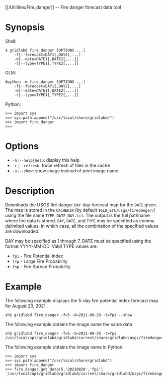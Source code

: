 [[/Utilities/Fire_danger]] -- Fire danger forecast data tool

# Synopsis

Shell:
~~~
$ gridlabd fire_danger [OPTIONS ...]
	-f|--forecast=DAY1[,DAY2[,...] 
	-d|--date=DATE1[,DATE2[,...]] 
	-t|--type=TYPE1[,TYPE2[,...]]  
~~~

GLM:
~~~
#python -m fire_danger [OPTIONS ...]
	-f|--forecast=DAY1[,DAY2[,...] 
	-d|--date=DATE1[,DATE2[,...]] 
	-t|--type=TYPE1[,TYPE2[,...]]
~~~

Python:
~~~
>>> import sys
>>> sys.path.append("/usr/local/share/gridlabd/")
>>> import fire_danger
>>> 
~~~

# Options

- `-h|--help|help`:   display this help
- `-r|--refresh`:     force refresh of files in the cache
- `-s|--show`:        show image instead of print image name

# Description

Downloads the USGS fire danger `DAY`-day forecast map for the `DATE` given. The
map is stored in the `CACHEDIR` (by default `$GLD_ETC/usgs/firedanger/`) using
the file name `TYPE_DATE_DAY.tif`. The output is the full pathname where the
data is stored. `DAY`, `DATE`, and `TYPE` may be specified as comma delimited values,
in which case, all the combination of the specified values are downloaded.

DAY may be specified as 1 through 7.  DATE must be specified using the format
YYYY-MM-DD. Valid TYPE values are:

- `fpi` - Fire Potential Index
- `lfp` - Large Fire Probability
- `fsp` - Fire Spread Probability

# Example

The following example displays the 5-day fire potential index forecast map for August 20, 2021.

~~~
sh$ gridlabd fire_danger -f=5 -d=2021-08-20 -t=fpi --show
~~~

The following example obtains the image name the same data

~~~
sh$ gridlabd fire_danger -f=5 -d=2021-08-20 -t=fpi
/usr/local/opt/gridlabd/gridlabd/current/share/gridlabd/usgs/firedanger/fpi_20210820_5.tif
~~~

The following example obtains the image name in Python:

~~~
>>> import sys
>>> sys.path.append("/usr/local/share/gridlabd")
>>> import fire_danger
>>> fire_danger.get_data(5,'20210820','fpi')
'/usr/local/opt/gridlabd/gridlabd/current/share/gridlabd/usgs/firedanger/fpi_20210820_5.tif'
~~~
